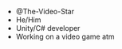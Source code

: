 - @The-Video-Star
- He/Him
- Unity/C# developer
- Working on a video game atm

<!---
The-Video-Star/The-Video-Star is a ✨ special ✨ repository because its `README.md` (this file) appears on your GitHub profile.
You can click the Preview link to take a look at your changes.
--->

